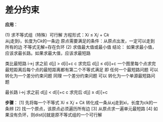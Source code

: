 # 差分约束
**应用**：

(1) 求不等式组（特殊）可行解 
方程形式：X𝑖 ≤ X𝑗 + C𝑘 <br>
从j走到i，长度为C𝑘的一条边
原点需要满足的条件：从原点出发，一定可以走到所有的边
不等式无解=存在负环
(2) 求值最大值或最小值
结论： 如果求最小值，应该求最长路。如果求最大值，应该求最短路

类比最短路
  i→j   求之前 d[j] > d[i]+c 
   c    求完后 d[j] ≤ d[i]+c 
一个图里每个点求完最短距离后每个点的最短距离都有第二个不等式满足
即  任何一个最短路问题 可以 转化为一个差分约束问题
同理  一个差分约束问题 可以 转化为一个单源最短路问题

最长路
   i→j   求之前 d[j] < d[i]+c 
   c     求完后 d[j] ≥ d[i]+c  

**步骤**：
[1] 先将每一个不等式 X𝑖 ≤ X𝑗 + C𝑘 转化成一条从xj走到xi，长度为ck的一条辨
[2] 找一个原点，该原点必须遍历所有边
[3] 从原点求一遍单元最短路
[4] 如果没有负环，则dist[i]就是原不等式组的一个可行解

